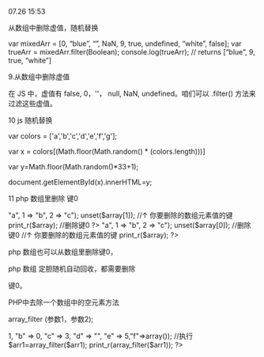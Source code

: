 07.26 15:53


从数组中删除虚值，随机替换


var mixedArr = [0, “blue”, “”, NaN, 9, true, undefined, “white”, false];
var trueArr = mixedArr.filter(Boolean);
console.log(trueArr); // returns [“blue”, 9, true, “white”]




9.从数组中删除虚值

在 JS 中，虚值有 false, 0，''， null, NaN, undefined。咱们可以 .filter() 方法来过滤这些虚值。


10  js   随机替换

var colors = ['a','b','c','d','e','f','g'];


var x = colors[(Math.floor(Math.random() * (colors.length)))]



var  y=Math.floor(Math.random()*33+1); 



document.getElementById(x).innerHTML=y; 


11   php  数组里删除 键0



<?php
$array = array(0 => "a", 1 => "b", 2 => "c");
unset($array[1]);
           //↑ 你要删除的数组元素值的键
print_r($array); //删除键0
?>


<?php
$array = array(0 => "a", 1 => "b", 2 => "c");
unset($array[0]);  //删除键0
           //↑ 你要删除的数组元素值的键
print_r($array);
?>




php  数组也可以从数组里删除键0，

php  数组 定胆随机自动回收，都需要删除

键0。



PHP中去除一个数组中的空元素方法

array_filter (参数1，参数2);



<?php


$arr1=array("a" => 1,  "b" => 0,  "c" => 3,  "d" => "",  "e" => 5,"f"=>array());

//执行

$arr1=array_filter($arr1);



print_r(array_filter($arr1));

?>





